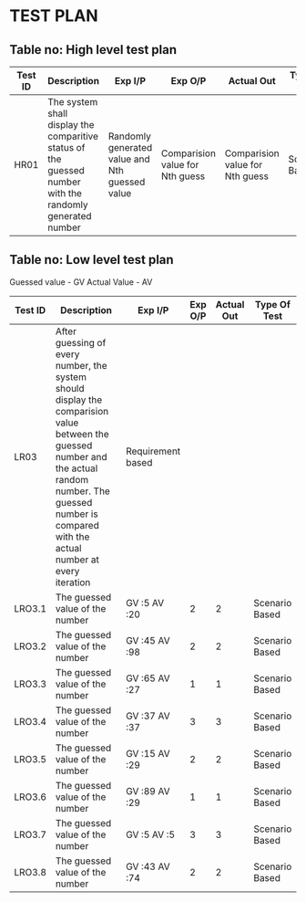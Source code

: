 # TEST PLAN
## Table no: High level test plan
| Test ID | Description | Exp I/P | Exp O/P | Actual Out | Type Of Test |
| ----- | ----- | ----- | ----- | ----- | ----- |
|HR01| The system shall display the comparitive status of the guessed number with the randomly generated number | Randomly generated value and Nth guessed value | Comparision value for Nth guess | Comparision value for Nth guess | Scenario Based |

## Table no: Low level test plan
Guessed value - GV
Actual Value - AV

| Test ID | Description | Exp I/P | Exp O/P | Actual Out | Type Of Test |
| ----- | ----- | ----- | ----- | ----- | ----- |
| LR03 | After guessing of every number, the system should display the comparision value between the guessed number and the actual random number. The guessed number is compared with the actual number at every iteration | Requirement based |  |  |  |
| LRO3.1 | The guessed value of the number | GV :5 AV :20 | 2 | 2 | Scenario Based |
| LRO3.2 | The guessed value of the number | GV :45  AV :98 | 2 | 2 | Scenario Based |
| LRO3.3 | The guessed value of the number | GV :65  AV :27 | 1 | 1 | Scenario Based |
| LRO3.4 | The guessed value of the number | GV :37  AV :37 | 3 | 3 | Scenario Based |
| LRO3.5 | The guessed value of the number | GV :15  AV :29 | 2 | 2 | Scenario Based |
| LRO3.6 | The guessed value of the number | GV :89  AV :29 | 1 | 1 | Scenario Based |
| LRO3.7 | The guessed value of the number | GV :5  AV :5 | 3 | 3 | Scenario Based |
| LRO3.8 | The guessed value of the number | GV :43  AV :74 | 2 | 2 | Scenario Based |